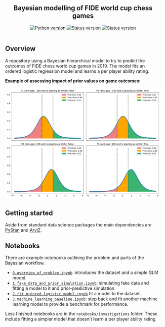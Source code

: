 <h2 align="center">Bayesian modelling of FIDE world cup chess games</h2>

<div align="center">
  <!--Python version -->
  <a href="https://www.python.org/downloads/release/python-360/">
    <img src="https://img.shields.io/pypi/pyversions/fastai.svg"
      alt="Python version" />
  </a>
  <!--Project status -->
  <a href="https://github.com/maw501/bayesian-chess-prediction">
    <img src="https://img.shields.io/badge/Status-Under%20development-green.svg"
      alt="Status version" />
  </a>
  <!--Commits  -->
  <a href="https://github.com/maw501/bayesian-chess-prediction/commits/main">
    <img src="https://img.shields.io/github/last-commit/maw501/bayesian-chess-prediction.svg"
      alt="Status version" />
  </a>
</div>
<br />

## Overview

A repository using a Bayesian hierarchical model to try to predict the outcomes of FIDE chess world cup games in 2019. The model fits an ordered logistic regression model and learns a per player ability rating.

**Example of assessing impact of prior values on game outcomes:**

![Image](resources/prior_sim.png)

## Getting started

Aside from standard data science packages the main dependencies are [PyStan](https://pystan.readthedocs.io/en/latest/) and [ArviZ](https://arviz-devs.github.io/arviz/).

## Notebooks

There are example notebooks outlining the problem and parts of the Bayesian workflow. 

* [`0.overview_of_problem.ipynb`](https://nbviewer.jupyter.org/github/maw501/bayesian-chess-prediction/blob/main/notebooks/0.overview_of_problem.ipynb): introduces the dataset and a simple GLM model.
* [`1.fake_data_and_prior_simulation.ipynb`](notebooks/1.fake_data_and_prior_simulation.ipynb): simulating fake data and fitting a model to it and prior-predictive simulation.
* [`2.fit_ordered_logistic_model.ipynb`](notebooks/2.fit_ordered_logistic_model.ipynb) fit a model to the dataset.
* [`3.machine_learning_baseline.ipynb`](notebooks/3.machine_learning_baseline.ipynb): step back and fit another machine learning model to provide a benchmark for performance.

Less finished notebooks are in the `notebooks/investigations` folder. These include fitting a simpler model that doesn't learn a per player ability rating.

